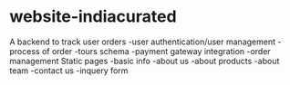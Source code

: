 # website-indiacurated
A backend to track user orders
  -user authentication/user management
  -process of order
  -tours schema
  -payment gateway integration
  -order management
Static pages
 -basic info
    -about us
    -about products
    -about team
    -contact us
    -inquery form

  
